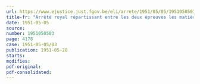 ```yaml
---
url: https://www.ejustice.just.fgov.be/eli/arrete/1951/05/05/1951050503/justel
title-fr: "Arrêté royal répartissant entre les deux épreuves les matières des examens pour la collation des grades de licencié en sciences économiques et financières et de licencié en sciences économiques et fiscales, conférés par la faculté de droit de l'Université de l'Etat, à Liège"
date: 1951-05-05
source:
number: 1951050503
page: 4178
case: 1951-05-05/03
publication: 1951-05-28
starts:
modifies:
pdf-original:
pdf-consolidated:
---
```


